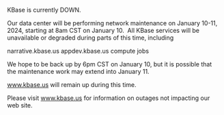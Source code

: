 KBase is currently DOWN.

Our data center will be performing network maintenance on January 10-11, 2024, starting at 8am CST on January 10.  All KBase services will be unavailable or degraded during parts of this time, including

narrative.kbase.us
appdev.kbase.us
compute jobs

We hope to be back up by 6pm CST on January 10, but it is possible that the maintenance work may extend into January 11.

www.kbase.us will remain up during this time.

Please visit <a href="https://www.kbase.us">www.kbase.us</a> for information on outages not impacting our web site.
